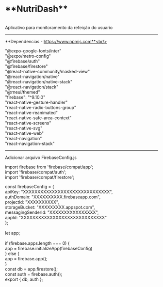 <h1>**NutriDash**</h1><br/>
Aplicativo para monitoramento da refeição do usuario<br/>

------------------------------------------------------

**Dependencias - https://www.npmjs.com**<br/>

  "@expo-google-fonts/inter"<br/>
  "@expo/metro-config"<br/>
  "@firebase/auth"<br/>
  "@firebase/firestore"<br/>
  "@react-native-community/masked-view"<br/>
  "@react-navigation/native"<br/>
  "@react-navigation/native-stack"<br/>
  "@react-navigation/stack"<br/>
  "@rneui/themed"<br/>
  "firebase": "^9.10.0"<br/>
  "react-native-gesture-handler"<br/>
  "react-native-radio-buttons-group"<br/>
  "react-native-reanimated"<br/>
  "react-native-safe-area-context"<br/>
  "react-native-screens"<br/>
  "react-native-svg"<br/>
  "react-native-web"<br/>
  "react-navigation"<br/>
  "react-navigation-stack"<br/>
     
------------------------------------------------------

Adicionar arquivo FirebaseConfig.js<br/>

import firebase from 'firebase/compat/app';<br/>
import 'firebase/compat/auth';<br/>
import 'firebase/compat/firestore';<br/>

const firebaseConfig = {<br/>
  apiKey: "XXXXXXXXXXXXXXXXXXXXXXXXXXXXXX",<br/>
  authDomain: "XXXXXXXXXX.firebaseapp.com",<br/>
  projectId: "XXXXXXXXXX",<br/>
  storageBucket: "XXXXXXXXX.appspot.com",<br/>
  messagingSenderId: "XXXXXXXXXXXXXXXX",<br/>
  appId: "XXXXXXXXXXXXXXXXXXXXXXXXXXXXX"<br/>
};<br/>
<br/>
let app;<br/>
<br/>
if (firebase.apps.length === 0) {<br/>
  app = firebase.initializeApp(firebaseConfig)<br/>
} else {<br/>
  app = firebase.app();<br/>
}
<br/>
const db = app.firestore();<br/>
const auth = firebase.auth();
<br/>
export { db, auth };<br/>
